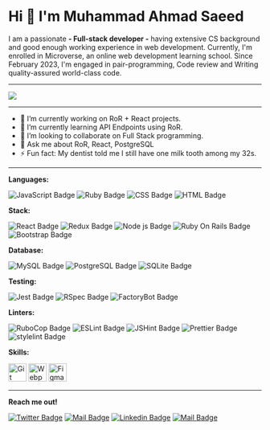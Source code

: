 <h1>Hi 👋  I'm Muhammad Ahmad Saeed</h1>

<p align="left">I am a passionate <b>- Full-stack developer -</b> having extensive CS background and good enough working experience in web development. Currently, I'm enrolled in Microverse, an online web development learning school. Since February 2023, I'm engaged in pair-programming, Code review and Writing quality-assured world-class code. </p>

<hr>
<img src="https://www.wingstechsolutions.com/wp-content/uploads/2022/03/full-stack-development.gif">
<hr>

- 🔭 I’m currently working on RoR + React projects.
- 🌱 I’m currently learning API Endpoints using RoR.
- 👯 I’m looking to collaborate on Full Stack programming.
- 💬 Ask me about RoR, React, PostgreSQL
- ⚡ Fun fact: My dentist told me I still have one milk tooth among my 32s.

<hr>

**Languages:**

![JavaScript Badge](https://img.shields.io/badge/JavaScript-323330?style=for-the-badge&logo=javascript&logoColor=white)
![Ruby Badge](https://img.shields.io/badge/Ruby-CC342D?style=for-the-badge&logo=ruby&logoColor=white)
![CSS Badge](https://img.shields.io/badge/CSS-3C99DC?style=for-the-badge&logo=css3&logoColor=white)
![HTML Badge](https://img.shields.io/badge/HTML-593D88?style=for-the-badge&logo=html5&logoColor=white)

**Stack:**

![React Badge](https://img.shields.io/badge/React-CC0000?style=for-the-badge&logo=react&logoColor=61DAFB)
![Redux Badge](https://img.shields.io/badge/Redux-593D88?style=for-the-badge&logo=redux&logoColor=white)
![Node js Badge](https://img.shields.io/badge/Node.js-339933?style=for-the-badge&logo=nodedotjs&logoColor=white)
![Ruby On Rails Badge](https://img.shields.io/badge/Ruby_on_Rails-blue?style=for-the-badge&logo=ruby-on-rails&logoColor=white)
![Bootstrap Badge](https://img.shields.io/badge/Bootstrap-green?style=for-the-badge&logo=bootstrap&logoColor=white)

**Database:**

![MySQL Badge](https://img.shields.io/badge/MySQL-yellow?style=for-the-badge&logo=mysql&logoColor=white)
![PostgreSQL Badge](https://img.shields.io/badge/PostgreSQL-blue?style=for-the-badge&logo=postgresql&logoColor=white)
![SQLite Badge](https://img.shields.io/badge/SQLite-green?style=for-the-badge&logo=sqlite&logoColor=white)

**Testing:**

![Jest Badge](https://img.shields.io/badge/Jest-C21325?style=for-the-badge&logo=jest&logoColor=white)
![RSpec Badge](https://img.shields.io/badge/RSpec-red?style=for-the-badge)
![FactoryBot Badge](https://img.shields.io/badge/FactoryBot-blue?style=for-the-badge)

**Linters:**

![RuboCop Badge](https://img.shields.io/badge/Rubocop-339933?style=for-the-badge)
![ESLint Badge](https://img.shields.io/badge/ESLint-green?style=for-the-badge)
![JSHint Badge](https://img.shields.io/badge/JSHint-yellow?style=for-the-badge)
![Prettier Badge](https://img.shields.io/badge/Prettier-CC0000?style=for-the-badge)
![stylelint Badge](https://img.shields.io/badge/stylelint-blue?style=for-the-badge)

**Skills:**

<a href="https://git-scm.com/" target="_blank" rel="noreferrer"><img src="https://raw.githubusercontent.com/danielcranney/readme-generator/main/public/icons/skills/git-colored.svg" width="36" height="36" alt="Git" /></a>
<a href="https://webpack.js.org/" target="_blank" rel="noreferrer"><img src="https://raw.githubusercontent.com/danielcranney/readme-generator/main/public/icons/skills/webpack-colored.svg" width="36" height="36" alt="Webpack" /></a>
<a href="https://www.figma.com/" target="_blank" rel="noreferrer"><img src="https://raw.githubusercontent.com/danielcranney/readme-generator/main/public/icons/skills/figma-colored.svg" width="36" height="36" alt="Figma" /></a>

<hr>


<b>Reach me out!</b>

[![Twitter Badge](https://img.shields.io/badge/-TWITTER-1ca0f1?style=flat&labelColor=1ca0f1&logo=twitter&logoColor=white&link=https://twitter.com/ehmaddd_pk)](https://twitter.com/ehmaddd_pk) 
[![Mail Badge](https://img.shields.io/badge/-FACEBOOK-e74c3c?style=flat&labelColor=e74c3c&logo=facebook&logoColor=white)](https://www.facebook.com/ehmaddd) 
[![Linkedin Badge](https://img.shields.io/badge/-LINKEDIN-0e76a8?style=flat&labelColor=0e76a8&logo=linkedin&logoColor=white)](https://www.linkedin.com/in/ehmaddd/) [![Mail Badge](https://img.shields.io/badge/-GMAIL-c0392b?style=flat&labelColor=c0392b&logo=gmail&logoColor=white)](mailto:ehmaddd@gmail.com)
